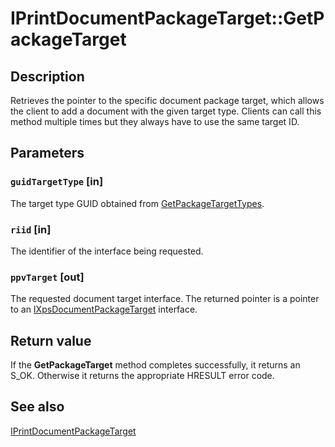 # IPrintDocumentPackageTarget::GetPackageTarget

## Description

Retrieves the pointer to the specific document package target, which allows the client to add a document with the given target type. Clients can call this method multiple times but they always have to use the same target ID.

## Parameters

### `guidTargetType` [in]

The target type GUID obtained from [GetPackageTargetTypes](https://learn.microsoft.com/windows/desktop/api/documenttarget/nf-documenttarget-iprintdocumentpackagetarget-getpackagetargettypes).

### `riid` [in]

The identifier of the interface being requested.

### `ppvTarget` [out]

The requested document target interface. The returned pointer is a pointer to an [IXpsDocumentPackageTarget](https://learn.microsoft.com/windows/desktop/api/xpsobjectmodel_1/nn-xpsobjectmodel_1-ixpsdocumentpackagetarget) interface.

## Return value

If the **GetPackageTarget** method completes successfully, it returns an S_OK. Otherwise it returns the appropriate HRESULT error code.

## See also

[IPrintDocumentPackageTarget](https://learn.microsoft.com/windows/desktop/api/documenttarget/nn-documenttarget-iprintdocumentpackagetarget)